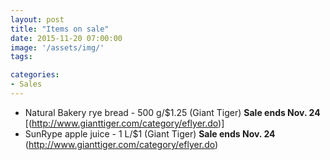 ```yaml
---
layout: post
title: "Items on sale"
date: 2015-11-20 07:00:00
image: '/assets/img/'
tags:

categories:
- Sales
---
```




- Natural Bakery rye bread - 500 g/$1.25 (Giant Tiger) **Sale ends Nov. 24** [(http://www.gianttiger.com/category/eflyer.do)]
- SunRype apple juice - 1 L/$1 (Giant Tiger) **Sale ends Nov. 24** (http://www.gianttiger.com/category/eflyer.do)



<!-- Links can also be added. Like [this](http://google.ca).-->


